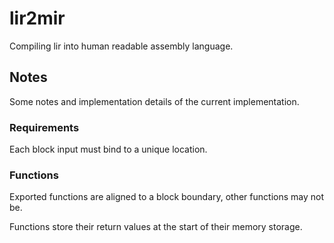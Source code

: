 # lir2mir

Compiling lir into human readable assembly language.

## Notes

Some notes and implementation details of the current implementation.

### Requirements

Each block input must bind to a unique location.

### Functions

Exported functions are aligned to a block boundary, other functions may not be.

Functions store their return values at the start of their memory storage.